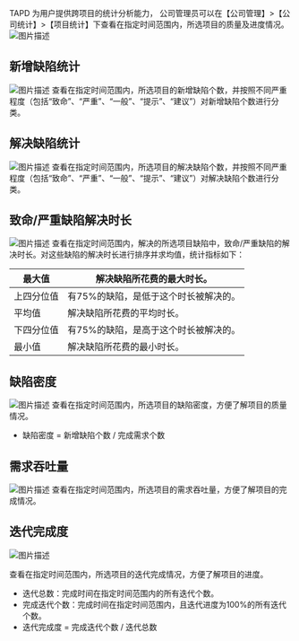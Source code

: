 TAPD 为用户提供跨项目的统计分析能力， 公司管理员可以在【公司管理】>【公司统计】>【项目统计】下查看在指定时间范围内，所选项目的质量及进度情况。
![图片描述](https://main.qcloudimg.com/raw/df2b4ed224cd14d4bdebe793ec88eb58.png)

 

## 新增缺陷统计

![图片描述](https://main.qcloudimg.com/raw/18a9b3865ebea32b37e4f136058a22a8.png)
查看在指定时间范围内，所选项目的新增缺陷个数，并按照不同严重程度（包括“致命”、“严重”、“一般”、“提示”、“建议”）对新增缺陷个数进行分类。

 

## 解决缺陷统计

![图片描述](https://main.qcloudimg.com/raw/c53ad9e42e0f58357b11b5e357374a52.png)
查看在指定时间范围内，所选项目的解决缺陷个数，并按照不同严重程度（包括“致命”、“严重”、“一般”、“提示”、“建议”）对解决缺陷个数进行分类。

 

## 致命/严重缺陷解决时长

![图片描述](https://main.qcloudimg.com/raw/b9674c896980a1809f05664483b0ccf8.png)
查看在指定时间范围内，解决的所选项目缺陷中，致命/严重缺陷的解决时长。对这些缺陷的解决时长进行排序并求均值，统计指标如下：

| 最大值     | 解决缺陷所花费的最大时长。            |
| ---------- | ------------------------------------- |
| 上四分位值 | 有75%的缺陷，是低于这个时长被解决的。 |
| 平均值     | 解决缺陷所花费的平均时长。            |
| 下四分位值 | 有75%的缺陷，是高于这个时长被解决的。 |
| 最小值     | 解决缺陷所花费的最小时长。            |

 

## 缺陷密度

![图片描述](https://main.qcloudimg.com/raw/eabaff55f8f06db2d13f96e094a90da3.png)
查看在指定时间范围内，所选项目的缺陷密度，方便了解项目的质量情况。
- 缺陷密度 = 新增缺陷个数 / 完成需求个数

  

 

## 需求吞吐量

![图片描述](https://main.qcloudimg.com/raw/953e61d2d25098f34a7e3d7af973173c.png)
查看在指定时间范围内，所选项目的需求吞吐量，方便了解项目的完成情况。

 

## 迭代完成度

![图片描述](https://main.qcloudimg.com/raw/a47b8395b6cd7c9c9099fafb411d0ba8.png)

查看在指定时间范围内，所选项目的迭代完成情况，方便了解项目的进度。

- 迭代总数：完成时间在指定时间范围内的所有迭代个数。
- 完成迭代个数：完成时间在指定时间范围内，且迭代进度为100%的所有迭代个数。
- 迭代完成度 = 完成迭代个数 / 迭代总数

   
